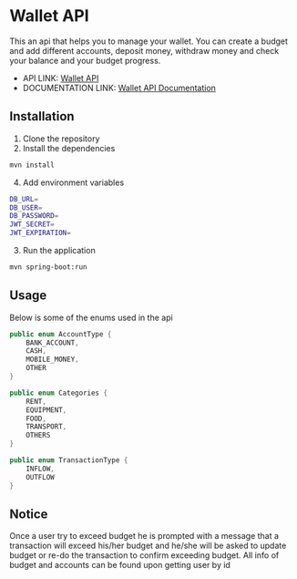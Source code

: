 # Wallet API
This an api that helps you to
manage your wallet. You can create a budget and add different accounts, 
deposit money, withdraw money
and check your balance and your budget progress.

- API LINK: [Wallet API](https://wallet-g3d9.onrender.com) 
- DOCUMENTATION LINK: [Wallet API Documentation](https://wallet-g3d9.onrender.com/swagger-ui/index.html)

## Installation
1. Clone the repository
2. Install the dependencies
```bash
mvn install
```
4. Add environment variables
```bash
DB_URL=
DB_USER=
DB_PASSWORD=
JWT_SECRET=
JWT_EXPIRATION=
```
3. Run the application
```bash
mvn spring-boot:run
```
## Usage
Below is some of the enums used in the api
```java
public enum AccountType {
    BANK_ACCOUNT,
    CASH,
    MOBILE_MONEY,
    OTHER
}
```
```java
public enum Categories {
    RENT,
    EQUIPMENT,
    FOOD,
    TRANSPORT,
    OTHERS
}
```
```java
public enum TransactionType {
    INFLOW,
    OUTFLOW
}
```

## Notice
Once a user try to exceed budget he is prompted with a message that a transaction will exceed
his/her budget and he/she will be asked to update budget or re-do the transaction to confirm exceeding budget.
All info of budget and accounts can be found upon getting user by id
